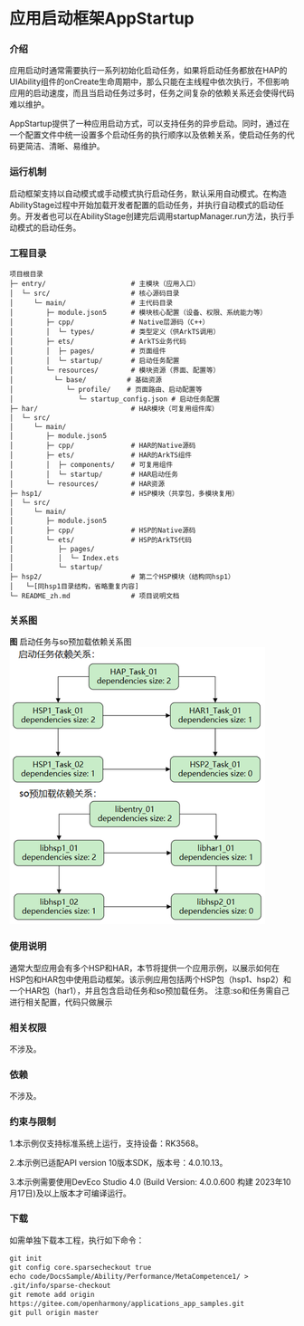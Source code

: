 # 应用启动框架AppStartup

### 介绍

应用启动时通常需要执行一系列初始化启动任务，如果将启动任务都放在HAP的UIAbility组件的onCreate生命周期中，那么只能在主线程中依次执行，不但影响应用的启动速度，而且当启动任务过多时，任务之间复杂的依赖关系还会使得代码难以维护。

AppStartup提供了一种应用启动方式，可以支持任务的异步启动。同时，通过在一个配置文件中统一设置多个启动任务的执行顺序以及依赖关系，使启动任务的代码更简洁、清晰、易维护。

### 运行机制
启动框架支持以自动模式或手动模式执行启动任务，默认采用自动模式。在构造AbilityStage过程中开始加载开发者配置的启动任务，并执行自动模式的启动任务。开发者也可以在AbilityStage创建完后调用startupManager.run方法，执行手动模式的启动任务。

### 工程目录
```
项目根目录
├─ entry/                     # 主模块（应用入口）
│  └─ src/                    # 核心源码目录
│     └─ main/                # 主代码目录
│        ├─ module.json5      # 模块核心配置（设备、权限、系统能力等）
│        ├─ cpp/              # Native层源码（C++）
│        │  └─ types/         # 类型定义（供ArkTS调用）
│        ├─ ets/              # ArkTS业务代码
│        │  ├─ pages/         # 页面组件
│        │  └─ startup/       # 启动任务配置
│        └─ resources/        # 模块资源（界面、配置等）
│          └─ base/          # 基础资源
│             └─ profile/    # 页面路由、启动配置等
│                └─ startup_config.json # 启动任务配置
├─ har/                       # HAR模块（可复用组件库）
│  └─ src/
│     └─ main/
│        ├─ module.json5
│        ├─ cpp/              # HAR的Native源码
│        ├─ ets/              # HAR的ArkTS组件
│        │  ├─ components/    # 可复用组件
│        │  └─ startup/       # HAR启动任务
│        └─ resources/        # HAR资源
├─ hsp1/                      # HSP模块（共享包，多模块复用）
│  └─ src/
│     └─ main/
│        ├─ module.json5
│        ├─ cpp/              # HSP的Native源码
│        └─ ets/              # HSP的ArkTS代码
│           ├─ pages/
│           │  └─ Index.ets
│           └─ startup/
├─ hsp2/                      # 第二个HSP模块（结构同hsp1）
│   └─[同hsp1目录结构，省略重复内容]
└─ README_zh.md               # 项目说明文档

```

### 关系图
**图** 启动任务与so预加载依赖关系图
![img.png](img.png)

### 使用说明
通常大型应用会有多个HSP和HAR，本节将提供一个应用示例，以展示如何在HSP包和HAR包中使用启动框架。该示例应用包括两个HSP包（hsp1、hsp2）和一个HAR包（har1），并且包含启动任务和so预加载任务。
注意:so和任务需自己进行相关配置，代码只做展示

### 相关权限

不涉及。

### 依赖

不涉及。

### 约束与限制

1.本示例仅支持标准系统上运行，支持设备：RK3568。

2.本示例已适配API version 10版本SDK，版本号：4.0.10.13。

3.本示例需要使用DevEco Studio 4.0 (Build Version: 4.0.0.600 构建 2023年10月17日)及以上版本才可编译运行。

### 下载

如需单独下载本工程，执行如下命令：

```
git init
git config core.sparsecheckout true
echo code/DocsSample/Ability/Performance/MetaCompetence1/ > .git/info/sparse-checkout
git remote add origin https://gitee.com/openharmony/applications_app_samples.git
git pull origin master
```
